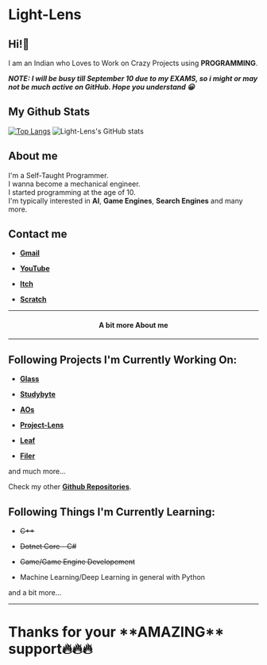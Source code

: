 # Light-Lens
## Hi!👋
I am an Indian who Loves to Work on Crazy Projects using **PROGRAMMING**.

***NOTE: I will be busy till September 10 due to my EXAMS, so i might or may not be much active on GitHub. Hope you understand 😀***

## My Github Stats
[![Top Langs](https://github-readme-stats.vercel.app/api/top-langs/?username=Light-Lens&theme=tokyonight&hide_border=true)](https://github.com/anuraghazra/github-readme-stats)
![Light-Lens's GitHub stats](https://github-readme-stats.vercel.app/api?username=Light-Lens&theme=tokyonight&show_icons=true&hide_border=true)

## About me
I'm a Self-Taught Programmer.<br>
I wanna become a mechanical engineer.<br>
I started programming at the age of 10.<br>
I'm typically interested in **AI**, **Game Engines**, **Search Engines** and many more.

## Contact me
- [**Gmail**](QCoreNest@gmail.com)

- [**YouTube**](https://www.youtube.com/channel/UCrphqZNc_r-KsOTeTKH5hwA?sub_confirmation=1)

- [**Itch**](https://superstar-games.itch.io)

- [**Scratch**](https://scratch.mit.edu/users/SuperStarIndustries)

<hr>
<h4 align=center>A bit more About me</h4>
<hr>

## Following Projects I'm Currently Working On:
- [**Glass**](https://github.com/Light-Lens/Glass)

- [**Studybyte**](https://github.com/Light-Lens/Studybyte)

- [**AOs**](https://github.com/Light-Lens/AOs)

- [**Project-Lens**](https://github.com/Light-Lens/Project-Lens)

- [**Leaf**](https://github.com/Light-Lens/Leaf)

- [**Filer**](https://github.com/Light-Lens/Filer)

and much more...

Check my other [**Github Repositories**](https://github.com/Light-Lens?tab=repositories).

## Following Things I'm Currently Learning:
- ~~C++~~

- ~~Dotnet Core - C#~~

- ~~Game/Game Engine Developement~~

- Machine Learning/Deep Learning in general with Python

and a bit more...

<hr>
<h1>Thanks for your **AMAZING** support🔥🔥🔥</h1>
